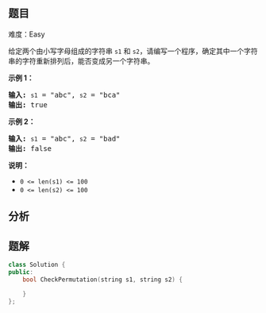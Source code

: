 
## 题目
难度：Easy
<p>给定两个由小写字母组成的字符串 <code>s1</code> 和 <code>s2</code>，请编写一个程序，确定其中一个字符串的字符重新排列后，能否变成另一个字符串。</p>

<p><strong>示例 1：</strong></p>

<pre>
<strong>输入:</strong> <code>s1</code> = "abc", <code>s2</code> = "bca"
<strong>输出:</strong> true 
</pre>

<p><strong>示例 2：</strong></p>

<pre>
<strong>输入:</strong> <code>s1</code> = "abc", <code>s2</code> = "bad"
<strong>输出:</strong> false
</pre>

<p><strong>说明：</strong></p>

<ul>
	<li><code>0 &lt;= len(s1) &lt;= 100 </code></li>
	<li><code>0 &lt;= len(s2) &lt;= 100 </code></li>
</ul>

## 分析

## 题解
```cpp
class Solution {
public:
    bool CheckPermutation(string s1, string s2) {

    }
};
```
